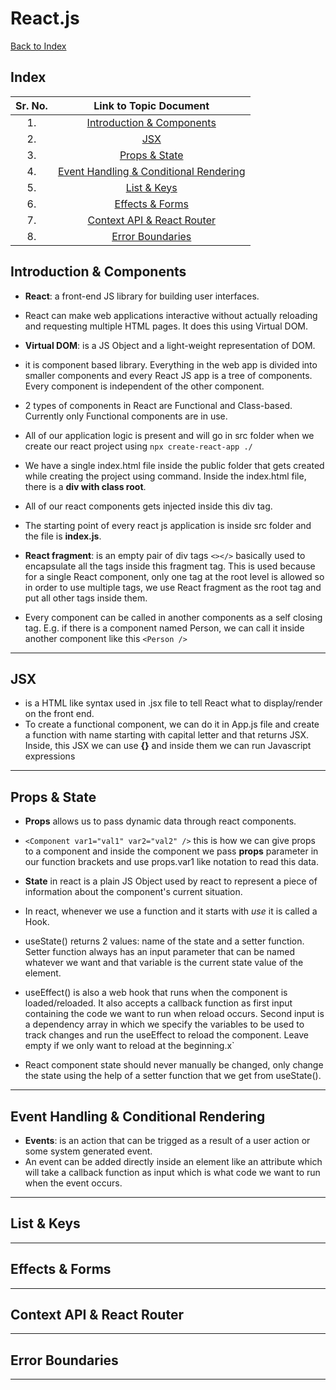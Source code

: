 # React.js

[Back to Index](../index.md)

## Index

| Sr. No. | Link to Topic Document |
|:---:|:---:|
| 1. | [Introduction & Components](#1) |
| 2. | [JSX](#2) |
| 3. | [Props & State](#3) |
| 4. | [Event Handling & Conditional Rendering](#4) |
| 5. | [List & Keys](#5) |
| 6. | [Effects & Forms](#6) |
| 7. | [Context API & React Router](#7) |
| 8. | [Error Boundaries](#8) |


<a id="1"></a>

## Introduction & Components

- **React**: a front-end JS library for building user interfaces.
- React can make web applications interactive without actually reloading and requesting multiple HTML pages. It does this using Virtual DOM.
- **Virtual DOM**: is a JS Object and a light-weight representation of DOM.
- it is component based library. Everything in the web app is divided into smaller components and every React JS app is a tree of components. Every component is independent of the other component.
- 2 types of components in React are Functional and Class-based. Currently only Functional components are in use.
- All of our application logic is present and will go in src folder when we create our react project using `npx create-react-app ./`
- We have a single index.html file inside the public folder that gets created while creating the project using command. Inside the index.html file, there is a **div with class root**.
- All of our react components gets injected inside this div tag.
- The starting point of every react js application is inside src folder and the file is **index.js**.

- **React fragment**: is an empty pair of div tags `<></>` basically used to encapsulate all the tags inside this fragment tag. This is used because for a single React component, only one tag at the root level is allowed so in order to use multiple tags, we use React fragment as the root tag and put all other tags inside them.

- Every component can be called in another components as a self closing tag. E.g. if there is a component named Person, we can call it inside another component like this `<Person />`

---

<a id="2"></a>

## JSX

- is a HTML like syntax used in .jsx file to tell React what to display/render on the front end.
- To create a functional component, we can do it in App.js file and create a function with name starting with capital letter and that returns JSX. Inside, this JSX we can use **{}** and inside them we can run Javascript expressions

---

<a id="3"></a>

## Props & State

- **Props** allows us to pass dynamic data through react components.
- `<Component var1="val1" var2="val2" />` this is how we can give props to a component and inside the component we pass **props** parameter in our function brackets and use props.var1 like notation to read this data.

- **State** in react is a plain JS Object used by react to represent a piece of information about the component's current situation.

- In react, whenever we use a function and it starts with *use* it is called a Hook.

- useState() returns 2 values: name of the state and a setter function. Setter function always has an input parameter that can be named whatever we want and that variable is the current state value of the element.

- useEffect() is also a web hook that runs when the component is loaded/reloaded. It also accepts a callback function as first input containing the code we want to run when reload occurs. Second input is a dependency array in which we specify the variables to be used to track changes and run the useEffect to reload the component. Leave empty if we only want to reload at the beginning.x`

- React component state should never manually be changed, only change the state using the help of a setter function that we get from useState().

---

<a id="4"></a>

## Event Handling & Conditional Rendering

- **Events**: is an action that can be trigged as a result of a user action or some system generated event.
- An event can be added directly inside an element like an attribute which will take a callback function as input which is what code we want to run when the event occurs.

---

<a id="5"></a>

## List & Keys

---

<a id="6"></a>

## Effects & Forms

---

<a id="7"></a>

## Context API & React Router

---

<a id="8"></a>

## Error Boundaries

---

